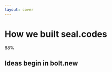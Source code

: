 ```yaml
---
layout: cover
---
```


<div class="flex items-center justify-center h-full">
<div class="text-center">
<h1 class="mb-12">How we built <GradientText>seal.codes</GradientText></h1>
<div class="mb-16">
<div class="text-8xl font-bold text-brand-primary mb-6 pulse-gentle">88%</div>
<h2 class="mb-12">Ideas begin in bolt.new</h2>
</div>
</div>
</div>

<!--
This isn't just another app - this represents genuine innovation. Built with 88% AI assistance using bolt.new, seal.codes demonstrates what's possible when we combine human creativity with AI capability. We didn't build another todo app or social network clone - we solved a fundamental problem that's existed since the dawn of the internet.
-->